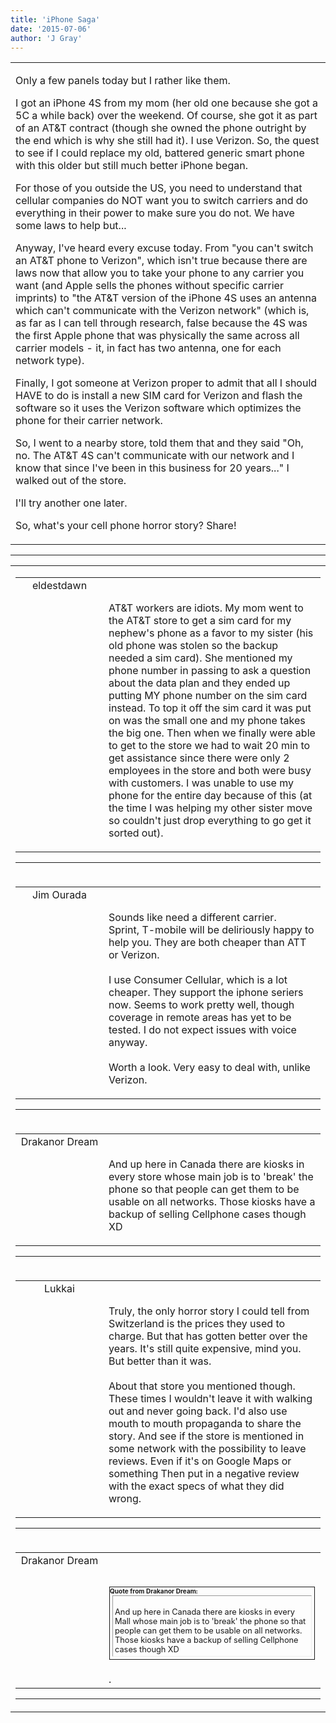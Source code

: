 ```yaml
---
title: 'iPhone Saga'
date: '2015-07-06'
author: 'J Gray'
---
```


<div>
<!-- Main content here -->
<table border="0" class="post"><tbody><tr><td>
   
   <div class="post_body">
       <p>Only a few panels today but I rather like them. </p><p>I got an iPhone 4S from my mom (her old one because she got a 5C a while back) over the weekend. Of course, she got it as part of an AT&amp;T contract (though she owned the phone outright by the end which is why she still had it). I use Verizon. So, the quest to see if I could replace my old, battered generic smart phone with this older but still much better iPhone began.</p><p>For those of you outside the US, you need to understand that cellular companies do NOT want you to switch carriers and do everything in their power to make sure you do not. We have some laws to help but...</p><p>Anyway, I've heard every excuse today. From "you can't switch an AT&amp;T phone to Verizon", which isn't true because there are laws now that allow you to take your phone to any carrier you want (and Apple sells the phones without specific carrier imprints) to "the AT&amp;T version of the iPhone 4S uses an antenna which can't communicate with the Verizon network" (which is, as far as I can tell through research, false because the 4S was the first Apple phone that was physically the same across all carrier models - it, in fact has two antenna, one for each network type). </p><p>Finally, I got someone at Verizon proper to admit that all I should HAVE to do is install a new SIM card for Verizon and flash the software so it uses the Verizon software which optimizes the phone for their carrier network. </p><p>So, I went to a nearby store, told them that and they said "Oh, no. The AT&amp;T 4S can't communicate with our network and I know that since I've been in this business for 20 years..." I walked out of the store. </p><p>I'll try another one later.</p><p>So, what's your cell phone horror story? Share!</p>
   </div>
   </td></tr>
   </tbody></table><hr><table style="width:100%; border:0;" class="comment_table"><tbody><tr><td width="100%"><a name=""> </a><div style="width:100%;" class="comment"><table border="0" width="100%"><tbody><tr><td align="center" valign="top" width="125">
<span class="comment_title"><center>eldestdawn<br></center><a name="2060">&nbsp;</a></span><br>
<center><img src="https://www.gravatar.com/avatar.php?gravatar_id=2e620be56b76340fac013251de28508a&amp;default=http%3A%2F%2Fmysteriesofthearcana.com%2Ftemplates%2Fmain%2Fimages%2Favatar.gif&amp;size=80&amp;rating=g" border="0" alt=""></center>
</td>
<td valign="top">


<p class="comment_text"> </p><p class="comment_text"><br> AT&amp;T workers are idiots. My mom went to the AT&amp;T store to get a sim card for my nephew's phone as a favor to my sister (his old phone was stolen so the backup needed a sim card). She mentioned my phone number in passing to ask a question about the data plan and they ended up putting MY phone number on the sim card instead. To top it off the sim card it was put on was the small one and my phone takes the big one. Then when we finally were able to get to the store we had to wait 20 min to get assistance since there were only 2 employees in the store and both were busy with customers. I was unable to use my phone for the entire day because of this (at the time I was helping my other sister move so couldn't just drop everything to go get it sorted out).</p>
 

</td></tr></tbody></table>
<hr></div></td></tr><tr><td width="100%"><a name=""> </a><div style="width:100%;" class="comment"><table border="0" width="100%"><tbody><tr><td align="center" valign="top" width="125">
<span class="comment_title"><center>Jim Ourada<br></center><a name="2061">&nbsp;</a></span><br>
<center><img src="https://www.gravatar.com/avatar.php?gravatar_id=0757399d2f5a1e6fab97bc3b6e9fdaab&amp;default=http%3A%2F%2Fmysteriesofthearcana.com%2Ftemplates%2Fmain%2Fimages%2Favatar.gif&amp;size=80&amp;rating=g" border="0" alt=""></center>
</td>
<td valign="top">


<p class="comment_text"> </p><p class="comment_text"><br> Sounds like need a different carrier.<br>Sprint, T-mobile will be deliriously happy to help you. They are both cheaper than ATT or Verizon. <br><br>I use Consumer Cellular, which is a lot cheaper. They support the iphone seriers now. Seems to work pretty well, though coverage in remote areas has yet to be tested. I do not expect issues with voice anyway.<br><br>Worth a look. Very easy to deal with, unlike Verizon.<br></p>
 

</td></tr></tbody></table>
<hr></div></td></tr><tr><td width="100%"><a name=""> </a><div style="width:100%;" class="comment"><table border="0" width="100%"><tbody><tr><td align="center" valign="top" width="125">
<span class="comment_title"><center>Drakanor Dream<br></center><a name="2062">&nbsp;</a></span><br>
<center><img src="https://www.gravatar.com/avatar.php?gravatar_id=d18f0e734c47260455faea182db6bcf4&amp;default=http%3A%2F%2Fmysteriesofthearcana.com%2Ftemplates%2Fmain%2Fimages%2Favatar.gif&amp;size=80&amp;rating=g" border="0" alt=""></center>
</td>
<td valign="top">


<p class="comment_text"> </p><p class="comment_text"><br> And up here in Canada there are kiosks in every store whose main job is to 'break' the phone so that people can get them to be usable on all networks. Those kiosks have a backup of selling Cellphone cases though XD<br></p>
 

</td></tr></tbody></table>
<hr></div></td></tr><tr><td width="100%"><a name=""> </a><div style="width:100%;" class="comment"><table border="0" width="100%"><tbody><tr><td align="center" valign="top" width="125">
<span class="comment_title"><center>Lukkai<br></center><a name="2063">&nbsp;</a></span><br>
<center><img src="https://www.gravatar.com/avatar.php?gravatar_id=e01e7833e9dba61f3f3d11328040f997&amp;default=http%3A%2F%2Fmysteriesofthearcana.com%2Ftemplates%2Fmain%2Fimages%2Favatar.gif&amp;size=80&amp;rating=g" border="0" alt=""></center>
</td>
<td valign="top">


<p class="comment_text"> </p><p class="comment_text"><br> Truly, the only horror story I could tell from Switzerland is the prices they used to charge. But that has gotten better over the years. It's still quite expensive, mind you. But better than it was.<br><br>About that store you mentioned though. These times I wouldn't leave it with walking out and never going back. I'd also use mouth to mouth propaganda to share the story. And see if the store is mentioned in some network with the possibility to leave reviews. Even if it's on Google Maps or something Then put in a negative review with the exact specs of what they did wrong.<br></p>
 

</td></tr></tbody></table>
<hr></div></td></tr><tr><td width="100%"><a name=""> </a><div style="width:100%;" class="comment"><table border="0" width="100%"><tbody><tr><td align="center" valign="top" width="125">
<span class="comment_title"><center>Drakanor Dream<br></center><a name="2064">&nbsp;</a></span><br>
<center><img src="https://www.gravatar.com/avatar.php?gravatar_id=d18f0e734c47260455faea182db6bcf4&amp;default=http%3A%2F%2Fmysteriesofthearcana.com%2Ftemplates%2Fmain%2Fimages%2Favatar.gif&amp;size=80&amp;rating=g" border="0" alt=""></center>
</td>
<td valign="top">


<p class="comment_text"> </p><p class="comment_text"><br> </p><div class="quote-outer" style="margin:1px; width:auto; border:1px solid;"><span style="font-size:10px; font-weight:bold;">Quote from Drakanor Dream:</span><div class="quote" style="margin:4px; margin-top:1px; padding:3px; width:auto; font-size:80%; border:1px inset;">
<br> And up here in Canada there are kiosks in every Mall whose main job is to 'break' the phone so that people can get them to be usable on all networks. Those kiosks have a backup of selling Cellphone cases though XD<br></div></div>
 <br>.
 

</td></tr></tbody></table>
<hr></div></td></tr></tbody></table>
<!-- End main content -->
              </div>
